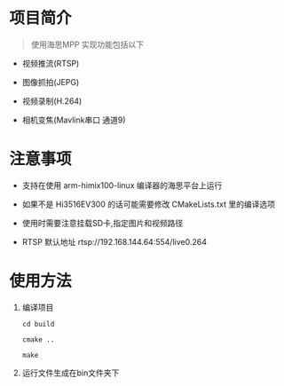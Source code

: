 # 项目简介

> 使用海思MPP 实现功能包括以下 

* 视频推流(RTSP)

* 图像抓拍(JEPG)

* 视频录制(H.264)

* 相机变焦(Mavlink串口 通道9)


# 注意事项

* 支持在使用 arm-himix100-linux 编译器的海思平台上运行

* 如果不是 Hi3516EV300 的话可能需要修改 CMakeLists.txt 里的编译选项

* 使用时需要注意挂载SD卡,指定图片和视频路径

* RTSP 默认地址 rtsp://192.168.144.64:554/live0.264

# 使用方法

1. 编译项目

   `cd build`

   `cmake ..`

   `make`
   
2. 运行文件生成在bin文件夹下
